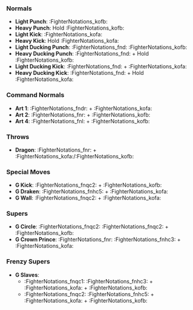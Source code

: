 ### Normals
- **Light Punch**: :FighterNotations_kofb:
- **Heavy Punch**: Hold :FighterNotations_kofb:
- **Light Kick**: :FighterNotations_kofa:
- **Heavy Kick**: Hold :FighterNotations_kofa:
- **Light Ducking Punch**: :FighterNotations_fnd: :FighterNotations_kofb:
- **Heavy Ducking Punch**: :FighterNotations_fnd: + Hold :FighterNotations_kofb: 
- **Light Ducking Kick**: :FighterNotations_fnd: + :FighterNotations_kofa: 
- **Heavy Ducking Kick**: :FighterNotations_fnd: + Hold :FighterNotations_kofa: 
### Command Normals
- **Art 1**: :FighterNotations_fndr: + :FighterNotations_kofa: 
- **Art 2**: :FighterNotations_fnr: + :FighterNotations_kofb: 
- **Art 4**: :FighterNotations_fnl: + :FighterNotations_kofb:
### Throws
- **Dragon**: :FighterNotations_fnr: + :FighterNotations_kofa:/:FighterNotations_kofb: 
### Special Moves
- **G Kick**: :FighterNotations_fnqc2: + :FighterNotations_kofb: 
- **G Draken**: :FighterNotations_fnhc5: + :FighterNotations_kofa: 
- **G Wall**: :FighterNotations_fnqc2: + :FighterNotations_kofa:
### Supers
- **G Circle**: :FighterNotations_fnqc2: :FighterNotations_fnqc2: + :FighterNotations_kofb: 
- **G Crown Prince**: :FighterNotations_fnr: :FighterNotations_fnhc3: + :FighterNotations_kofa: 
### Frenzy Supers
- **G Slaves**:
	- :FighterNotations_fnqc1: :FighterNotations_fnhc3: + :FighterNotations_kofa: + :FighterNotations_kofb: 
	- :FighterNotations_fnqc2: :FighterNotations_fnhc5: + :FighterNotations_kofa: + :FighterNotations_kofb: 





